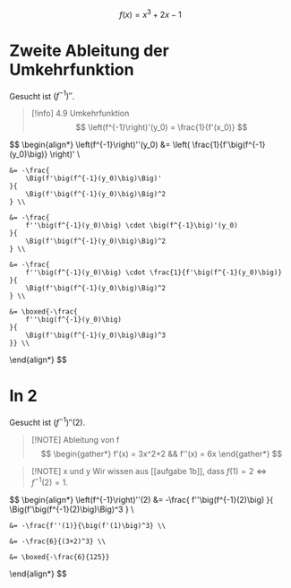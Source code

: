 $$
f(x) = x^3 + 2x - 1
$$

# Zweite Ableitung der Umkehrfunktion

Gesucht ist $\left(f^{-1}\right)''$.

> [!info] 4.9 Umkehrfunktion
>$$
>\left(f^{-1}\right)'(y_0) = \frac{1}{f'(x_0)}
>$$

$$
\begin{align*}
	\left(f^{-1}\right)''(y_0) &= \left(
		\frac{1}{f'\big(f^{-1}(y_0)\big)}
	\right)' \\

	&= -\frac{
		\Big(f'\big(f^{-1}(y_0)\big)\Big)'
	}{
		\Big(f'\big(f^{-1}(y_0)\big)\Big)^2
	} \\

	&= -\frac{
		f''\big(f^{-1}(y_0)\big) \cdot \big(f^{-1}\big)'(y_0)
	}{
		\Big(f'\big(f^{-1}(y_0)\big)\Big)^2
	} \\

	&= -\frac{
		f''\big(f^{-1}(y_0)\big) \cdot \frac{1}{f'\big(f^{-1}(y_0)\big)}
	}{
		\Big(f'\big(f^{-1}(y_0)\big)\Big)^2
	} \\

	&= \boxed{-\frac{
		f''\big(f^{-1}(y_0)\big)
	}{
		\Big(f'\big(f^{-1}(y_0)\big)\Big)^3
	}} \\
\end{align*}
$$

# In 2

Gesucht ist $\left(f^{-1}\right)''(2)$.

> [!NOTE] Ableitung von f
>$$
>\begin{gather*}
>	f'(x) = 3x^2+2 && f''(x) = 6x
>\end{gather*}
>$$

> [!NOTE] x und y
> Wir wissen aus [[aufgabe 1b]], dass $f(1) = 2 \iff f^{-1}(2) = 1$.

$$
\begin{align*}
	\left(f^{-1}\right)''(2) &= -\frac{
		f''\big(f^{-1}(2)\big)
	}{
		\Big(f'\big(f^{-1}(2)\big)\Big)^3
	} \\

	&= -\frac{f''(1)}{\big(f'(1)\big)^3} \\
 
	&= -\frac{6}{(3+2)^3} \\

	&= \boxed{-\frac{6}{125}}
\end{align*}
$$
